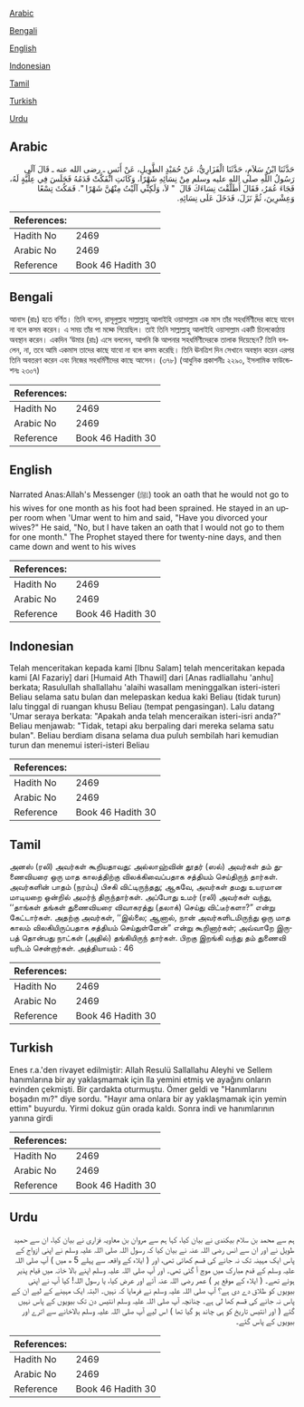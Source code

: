 [Arabic](#arabic)

[Bengali](#bengali)

[English](#english)

[Indonesian](#indonesian)

[Tamil](#tamil)

[Turkish](#turkish)

[Urdu](#urdu)

## Arabic


<div dir="rtl" lang="ar" style={{fontSize:'larger',backgroundColor:'#f8f9fa',padding:20}}>
حَدَّثَنَا ابْنُ سَلاَمٍ، حَدَّثَنَا الْفَزَارِيُّ، عَنْ حُمَيْدٍ الطَّوِيلِ، عَنْ أَنَسٍ ـ رضى الله عنه ـ قَالَ آلَى رَسُولُ اللَّهِ صلى الله عليه وسلم مِنْ نِسَائِهِ شَهْرًا، وَكَانَتِ انْفَكَّتْ قَدَمُهُ فَجَلَسَ فِي عِلِّيَّةٍ لَهُ، فَجَاءَ عُمَرُ، فَقَالَ أَطَلَّقْتَ نِسَاءَكَ قَالَ ‏ "‏ لاَ، وَلَكِنِّي آلَيْتُ مِنْهُنَّ شَهْرًا ‏"‏‏.‏ فَمَكُثَ تِسْعًا وَعِشْرِينَ، ثُمَّ نَزَلَ، فَدَخَلَ عَلَى نِسَائِهِ‏.‏
</div>
<div style={{backgroundColor:'#f8f9fa',padding:20, marginBottom: 10}}><table> <thead> <tr> <th>References:</th> <th></th> </tr> </thead> <tbody><tr><td>Hadith No</td><td>2469</td></tr><tr><td>Arabic No</td><td>2469</td></tr><tr><td>Reference</td><td>Book 46 Hadith 30</td></tr></tbody></table></div>

## Bengali


<div dir="ltr" lang="bn" style={{fontSize:'larger',backgroundColor:'#f8f9fa',padding:20}}>
আনাস (রাঃ) হতে বর্ণিত। তিনি বলেন, রাসূলুল্লাহ সাল্লাল্লাহু আলাইহি ওয়াসাল্লাম এক মাস তাঁর সহধর্মিণীদের কাছে যাবেন না বলে কসম করেন। এ সময় তাঁর পা মচ্কে গিয়েছিল। তাই তিনি সাল্লাল্লাহু আলাইহি ওয়াসাল্লাম একটি চিলেকোঠায় অবস্থান করেন। একদিন ‘উমার (রাঃ) এসে বললেন, আপনি কি আপনার সহধর্মিণীদেরকে তালাক দিয়েছেন? তিনি বললেন, না, তবে আমি একমাস তাদের কাছে যাবো না বলে কসম করেছি। তিনি ঊনত্রিশ দিন সেখানে অবস্থান করেন এরপর তিনি অবতরণ করেন এবং নিজের সহধর্মিণীদের কাছে আসেন। (৩৭৮) (আধুনিক প্রকাশনীঃ ২২৯০, ইসলামিক ফাউন্ডেশনঃ ২৩০৭)
</div>
<div style={{backgroundColor:'#f8f9fa',padding:20, marginBottom: 10}}><table> <thead> <tr> <th>References:</th> <th></th> </tr> </thead> <tbody><tr><td>Hadith No</td><td>2469</td></tr><tr><td>Arabic No</td><td>2469</td></tr><tr><td>Reference</td><td>Book 46 Hadith 30</td></tr></tbody></table></div>

## English


<div dir="ltr" lang="en" style={{fontSize:'larger',backgroundColor:'#f8f9fa',padding:20}}>
Narrated Anas:Allah's Messenger (ﷺ) took an oath that he would not go to his wives for one month as his foot had been sprained. He stayed in an upper room when 'Umar went to him and said, "Have you divorced your wives?" He said, "No, but I have taken an oath that I would not go to them for one month." The Prophet stayed there for twenty-nine days, and then came down and went to his wives
</div>
<div style={{backgroundColor:'#f8f9fa',padding:20, marginBottom: 10}}><table> <thead> <tr> <th>References:</th> <th></th> </tr> </thead> <tbody><tr><td>Hadith No</td><td>2469</td></tr><tr><td>Arabic No</td><td>2469</td></tr><tr><td>Reference</td><td>Book 46 Hadith 30</td></tr></tbody></table></div>

## Indonesian


<div dir="ltr" lang="id" style={{fontSize:'larger',backgroundColor:'#f8f9fa',padding:20}}>
Telah menceritakan kepada kami [Ibnu Salam] telah menceritakan kepada kami [Al Fazariy] dari [Humaid Ath Thawil] dari [Anas radliallahu 'anhu] berkata; Rasulullah shallallahu 'alaihi wasallam meninggalkan isteri-isteri Beliau selama satu bulan dan melepaskan kedua kaki Beliau (tidak turun) lalu tinggal di ruangan khusu Beliau (tempat pengasingan). Lalu datang 'Umar seraya berkata: "Apakah anda telah menceraikan isteri-isri anda?" Beliau menjawab: "Tidak, tetapi aku berpaling dari mereka selama satu bulan". Beliau berdiam disana selama dua puluh sembilah hari kemudian turun dan menemui isteri-isteri Beliau
</div>
<div style={{backgroundColor:'#f8f9fa',padding:20, marginBottom: 10}}><table> <thead> <tr> <th>References:</th> <th></th> </tr> </thead> <tbody><tr><td>Hadith No</td><td>2469</td></tr><tr><td>Arabic No</td><td>2469</td></tr><tr><td>Reference</td><td>Book 46 Hadith 30</td></tr></tbody></table></div>

## Tamil


<div dir="ltr" lang="ta" style={{fontSize:'larger',backgroundColor:'#f8f9fa',padding:20}}>
அனஸ் (ரலி) அவர்கள் கூறியதாவது: அல்லாஹ்வின் தூதர் (ஸல்) அவர்கள் தம் துணைவியரை ஒரு மாத காலத்திற்கு விலக்கிவைப்பதாக சத்தியம் செய்திருந் தார்கள். அவர்களின் பாதம் (நரம்பு) பிசகி விட்டிருந்தது; ஆகவே, அவர்கள் தமது உயரமான மாடியறை ஒன்றில் அமர்ந் திருந்தார்கள். அப்போது உமர் (ரலி) அவர்கள் வந்து, ‘‘தாங்கள் தங்கள் துணைவியரை விவாகரத்து (தலாக்) செய்து விட்டீர்களா?” என்று கேட்டார்கள். அதற்கு அவர்கள், ‘‘இல்லை; ஆனால், நான் அவர்களிடமிருந்து ஒரு மாத காலம் விலகியிருப்பதாக சத்தியம் செய்துள்ளேன்” என்று கூறினார்கள்; அவ்வாறே இருபத் தொன்பது நாட்கள் (அதில்) தங்கியிருந் தார்கள். பிறகு இறங்கி வந்து தம் துணைவி யரிடம் சென்றார்கள். அத்தியாயம் : 46
</div>
<div style={{backgroundColor:'#f8f9fa',padding:20, marginBottom: 10}}><table> <thead> <tr> <th>References:</th> <th></th> </tr> </thead> <tbody><tr><td>Hadith No</td><td>2469</td></tr><tr><td>Arabic No</td><td>2469</td></tr><tr><td>Reference</td><td>Book 46 Hadith 30</td></tr></tbody></table></div>

## Turkish


<div dir="ltr" lang="tr" style={{fontSize:'larger',backgroundColor:'#f8f9fa',padding:20}}>
Enes r.a.'den rivayet edilmiştir: Allah Resulü Sallallahu Aleyhi ve Sellem hanımlarına bir ay yaklaşmamak için lla yemini etmiş ve ayağını onların evinden çekmişti. Bir çardakta oturmuştu. Ömer geldi ve "Hanımlarını boşadın mı?" diye sordu. "Hayır ama onlara bir ay yaklaşmamak için yemin ettim" buyurdu. Yirmi dokuz gün orada kaldı. Sonra indi ve hanımlarının yanına girdi
</div>
<div style={{backgroundColor:'#f8f9fa',padding:20, marginBottom: 10}}><table> <thead> <tr> <th>References:</th> <th></th> </tr> </thead> <tbody><tr><td>Hadith No</td><td>2469</td></tr><tr><td>Arabic No</td><td>2469</td></tr><tr><td>Reference</td><td>Book 46 Hadith 30</td></tr></tbody></table></div>

## Urdu


<div dir="rtl" lang="ur" style={{fontSize:'larger',backgroundColor:'#f8f9fa',padding:20}}>
ہم سے محمد بن سلام بیکندی نے بیان کیا، کہا ہم سے مروان بن معاویہ فزاری نے بیان کیا، ان سے حمید طویل نے اور ان سے انس رضی اللہ عنہ نے بیان کیا کہ رسول اللہ صلی اللہ علیہ وسلم نے اپنی ازواج کے پاس ایک مہینہ تک نہ جانے کی قسم کھائی تھی، اور ( ایلاء کے واقعہ سے پہلے 5 ھ میں ) آپ صلی اللہ علیہ وسلم کے قدم مبارک میں موچ آ گئی تھی۔ اور آپ صلی اللہ علیہ وسلم اپنے بالا خانہ میں قیام پذیر ہوئے تھے۔ ( ایلاء کے موقع پر ) عمر رضی اللہ عنہ آئے اور عرض کیا، یا رسول اللہ! کیا آپ نے اپنی بیویوں کو طلاق دے دی ہے؟ آپ صلی اللہ علیہ وسلم نے فرمایا کہ نہیں۔ البتہ ایک مہینے کے لیے ان کے پاس نہ جانے کی قسم کھا لی ہے۔ چنانچہ آپ صلی اللہ علیہ وسلم انتیس دن تک بیویوں کے پاس نہیں گئے ( اور انتیس تاریخ کو ہی چاند ہو گیا تھا ) اس لیے آپ صلی اللہ علیہ وسلم بالاخانے سے اترے اور بیویوں کے پاس گئے۔
</div>
<div style={{backgroundColor:'#f8f9fa',padding:20, marginBottom: 10}}><table> <thead> <tr> <th>References:</th> <th></th> </tr> </thead> <tbody><tr><td>Hadith No</td><td>2469</td></tr><tr><td>Arabic No</td><td>2469</td></tr><tr><td>Reference</td><td>Book 46 Hadith 30</td></tr></tbody></table></div>